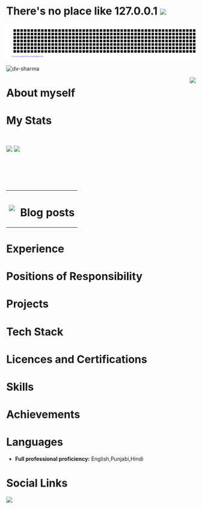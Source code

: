 # There's no place like 127.0.0.1 <img src="https://raw.githubusercontent.com/MartinHeinz/MartinHeinz/master/wave.gif" height="21">
![gitartwork](gitartwork.svg)



<p align="left"> <img src="https://komarev.com/ghpvc/?username=dv-sharma&label=Profile%20views&color=0e75b6&style=flat" alt="dv-sharma" /> </p>

<a href="https://www.linkedin.com/in/divyam-sharma0501/"><img src="https://miro.medium.com/v2/resize:fit:1400/1*7b9QTCP42NrJQDKsSL958Q.gif" align="right" height="300"></a>


# About myself



# My Stats

<br/>
<p align="left">
  <img width="49.5%" src="https://github-readme-stats.vercel.app/api?username=dv-sharma&show_icons=true&theme=gruvbox&hide_border=true&&include_all_commits=true" />
    <img width="49.5%" src="https://github-readme-streak-stats.herokuapp.com/?user=dv-sharma&theme=gruvbox&hide_border=true" />
</p>

<table>
<tr>
<td><img src="https://github-readme-stats.vercel.app/api/top-langs/?username=dv-sharma&langs_count=10&count_private=true&layout=compact&theme=tokyonight"/></td>

<td>

# Blog posts
<!-- BLOG-POST-LIST:START -->
<!-- BLOG-POST-LIST:END -->
</td>
</tr>
</table>

# Experience



# Positions of Responsibility


# Projects


# Tech Stack





# Licences and Certifications


# Skills



# Achievements

  
# Languages
- <strong>Full professional proficiency:</strong> English,Punjabi,Hindi

# Social Links

<a href="https://www.linkedin.com/in/divyam-sharma0501/"><img height="30" src="https://github.com/anirudhbelwadi/anirudhbelwadi/blob/master/images/linkedin.png"></a>&nbsp;&nbsp;


<!---
dv-sharma/dv-sharma is a ✨ special ✨ repository because its `README.md` (this file) appears on your GitHub profile.
You can click the Preview link to take a look at your changes.
--->
